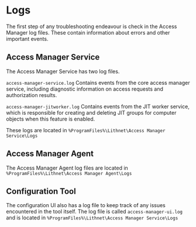 # Logs
The first step of any troubleshooting endeavour is check in the Access Manager log files. These contain information about errors and other important events. 

## Access Manager Service
The Access Manager Service has two log files. 

`access-manager-service.log` Contains events from the core access manager service, including diagnostic information on access requests and authorization results.

`access-manager-jitworker.log` Contains events from the JIT worker service, which is responsible for creating and deleting JIT groups for computer objects when this feature is enabled.

These logs are located in `%ProgramFiles%\Lithnet\Access Manager Service\Logs`

## Access Manager Agent
The Access Manager Agent log files are located in `%ProgramFiles%\Lithnet\Access Manager Agent\Logs`

## Configuration Tool
The configuration UI also has a log file to keep track of any issues encountered in the tool itself. The log file is called `access-manager-ui.log` and is located in `%ProgramFiles%\Lithnet\Access Manager Service\Logs`

